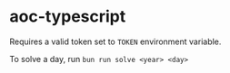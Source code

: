 # aoc-typescript

Requires a valid token set to `TOKEN` environment variable.

To solve a day, run `bun run solve <year> <day>`
